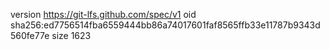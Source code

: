version https://git-lfs.github.com/spec/v1
oid sha256:ed7756514fba6559444bb86a74017601faf8565ffb33e11787b9343d560fe77e
size 1623
